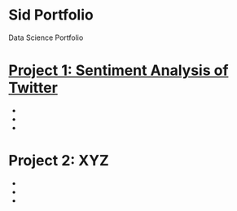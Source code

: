 # Sid Portfolio
Data Science Portfolio

# [Project 1: Sentiment Analysis of Twitter](https://github.com/SidSolanki28/Sentiment-Analysis-of-Twitter)
-
-
-

# Project 2: XYZ
-
-
-

